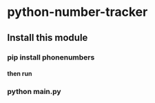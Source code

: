 # python-number-tracker
## Install this module
### pip install phonenumbers
#### then run
### python main.py
